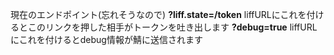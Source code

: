 現在のエンドポイント(忘れそうなので)
**?liff.state=/token**
liffURLにこれを付けるとこのリンクを押した相手がトークンを吐き出します
**?debug=true**
liffURLにこれを付けるとdebug情報が鯖に送信されます
